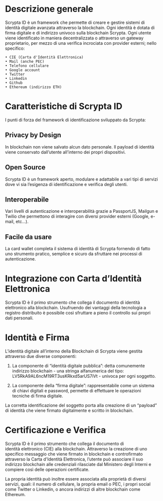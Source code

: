 # Descrizione generale
Scrypta ID è un framework che permette di creare e gestire sistemi di identità digitale avanzata attraverso la blockchain. Ogni identità è dotata di firma digitale e di indirizzo univoco sulla blockchain Scrypta. Ogni utente viene identificato in maniera decentralizzata o attraverso un gateway proprietario, per mezzo di una verifica incrociata con provider esterni; nello specifico:

    • CIE (Carta d'Identità Elettronica)
    • Mail (anche PEC)
    • Telefono cellulare
    • Google account
    • Twitter
    • Linkedin
    • Github
    • Ethereum (indirizzo ETH)

# Caratteristiche di Scrypta ID
I punti di forza del framework di identificazione sviluppato da Scrypta:

## Privacy by Design
In blockchain non viene salvato alcun dato personale. Il payload di identità viene conservato dall’utente all’interno dei propri dispositivi.

## Open Source
Scrypta ID è un framework aperto, modulare e adattabile a vari tipi di servizi dove vi sia l’esigenza di identificazione e verifica degli utenti.

## Interoperabile
Vari livelli di autenticazione e interoperabilità grazie a PassportJS, Mailgun e Twilio che permettono di interagire con diversi provider esterni (Google, e-mail, etc…).

## Facile da usare
La card wallet completa il sistema di identità di Scrypta fornendo di fatto uno strumento pratico, semplice e sicuro da sfruttare nei processi di autenticazione.

# Integrazione con Carta d’Identità Elettronica
Scrypta ID è il primo strumento che collega il documento di identità elettronico alla blockchain. Usufruendo dei vantaggi della tecnologia a registro distribuito è possibile così sfruttare a pieno il controllo sui propri dati personali.

# Identità e Firma
L’identità digitale all’interno della Blockchain di Scrypta viene gestita attraverso due diverse componenti: 

1. La componente di “identità digitale pubblica”: detta comunemente indirizzo blockchain - una stringa alfanumerica del tipo: LV5RkA9AL6ncM19RT3usKRkxd5arUS7iVt - univoca per ogni soggetto.

2. La componente della “firma digitale”: rappresentabile come un sistema di chiavi digitali e password, permette di effettuare le operazioni tecniche di firma digitale.

La corretta identificazione del soggetto porta alla creazione di un “payload” di identità che viene firmato digitalmente e scritto in blockchain.

# Certificazione e Verifica

Scrypta ID è il primo strumento che collega il documento di identità elettronico (CIE) alla blockchain. Attraverso la creazione di uno specifico messaggio che viene firmato in blockchain e controfirmato attraverso la Carta d'Identità Elettronica, l’utente può associare il suo indirizzo blockchain alle credenziali rilasciate dal Ministero degli Interni e compiere così delle operazioni certificate.

La propria identità può inoltre essere associata alla proprietà di diversi servizi, quali: il numero di cellulare, la propria email o PEC, i propri social come Twitter o Linkedin, o ancora indirizzi di altre blockchain come Ethereum.